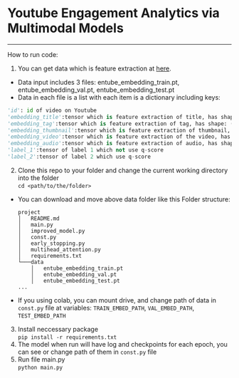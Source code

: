 # Youtube Engagement Analytics via Multimodal Models
---

How to run code:
1. You can get data which is feature extraction at [here](https://drive.google.com/drive/folders/1SM-2VzCQoSAfrI_eGVp8JJ5NU7iKJ6Lx). 
- Data input includes 3 files: entube_embedding_train.pt, entube_embedding_val.pt, entube_embedding_test.pt
- Data in each file is a list with each item is a dictionary including keys:
```python
'id': id of video on Youtube
'embedding_title':tensor which is feature extraction of title, has shape: (768,)
'embedding_tag':tensor which is feature extraction of tag, has shape: (768,)
'embedding_thumbnail':tensor which is feature extraction of thumbnail, has shape: (2560,)
'embedding_video':tensor which is feature extraction of the video, has shape: (2304,1,2,2)
'embedding_audio':tensor which is feature extraction of audio, has shape: (62, 128)
'label_1':tensor of label 1 which not use q-score
'label_2':tensor of label 2 which use q-score
```
2. Clone this repo to your folder and change the current working directory into the folder \
    ```cd <path/to/the/folder>``` 
- You can download and move above data folder like this
    Folder structure:
    ```
    project
    │   README.md
    │   main.py
    │   improved_model.py
    │   const.py
    │   early_stopping.py
    │   multihead_attention.py
    │   requirements.txt
    └───data
        │   entube_embedding_train.pt
        │   entube_embedding_val.pt
        │   entube_embedding_test.pt
    ...
    ```
- If you using colab, you can mount drive, and change path of data in `const.py` file at variables:  `TRAIN_EMBED_PATH`, `VAL_EMBED_PATH`, `TEST_EMBED_PATH`
3. Install neccessary package \
    ```pip install -r requirements.txt```
4. The model when run will have log and checkpoints for each epoch, you can see or change path of them in `const.py` file
5. Run file main.py \
    ```python main.py```
